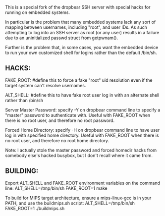 This is a special fork of the dropbear SSH server with special hacks for running on embedded systems.

In particular is the problem that many embedded systems lack any sort of mapping between usernames, including "root", and user IDs.  As such attempting to log into an SSH server as root (or any user) results in a failure due to an uninitialized passwd struct from getpwnam().

Further is the problem that, in some cases, you want the embedded device to run your own customized shell for logins rather than the default /bin/sh.

HACKS:
-------
FAKE_ROOT: #define this to force a fake "root" uid resolution even if the target system can't resolve usernames.

ALT_SHELL: #define this to have fake root user log in with an alternate shell rather than /bin/sh

Server Master Password: specify -Y on dropbear command line to specify a "master" password to authenticate with. Useful with FAKE_ROOT when there is no root user, and therefore no root password.

Forced Home Directory: specify -H on dropbear command line to have user log in with specified home directory. Useful with FAKE_ROOT when there is no root user, and therefore no root home directory.

Note: I actually stole the master password and forced homedir hacks from somebody else's hacked busybox, but I don't recall where it came from.

BUILDING:
---------
Export ALT_SHELL and FAKE_ROOT environment variables on the command line:
ALT_SHELL=/tmp/bin/sh FAKE_ROOT=1 make

To build for MIPS target architecture, ensure a mips-linux-gcc is in your PATH, and use the buildmips.sh script:
ALT_SHELL=/tmp/bin/sh FAKE_ROOT=1 ./buildmips.sh
